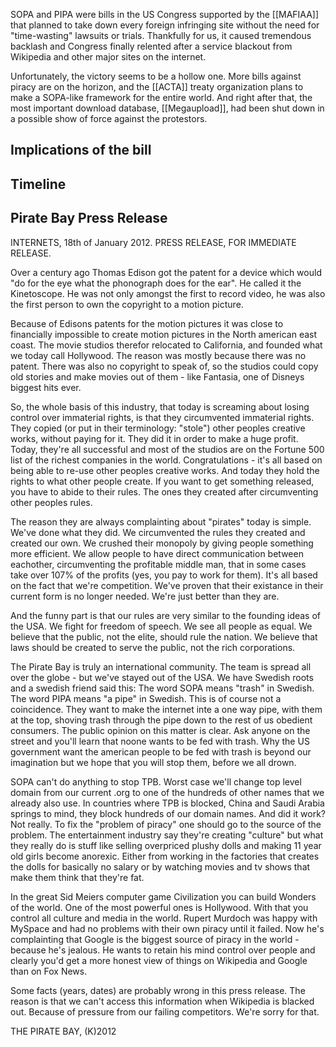 SOPA and PIPA were bills in the US Congress supported by the [[MAFIAA]] that planned to take down every foreign infringing site without the need for "time-wasting" lawsuits or trials. Thankfully for us, it caused tremendous backlash and Congress finally relented after a service blackout from Wikipedia and other major sites on the internet. 

Unfortunately, the victory seems to be a hollow one. More bills against piracy are on the horizon, and the [[ACTA]] treaty organization plans to make a SOPA-like framework for the entire world. And right after that, the most important download database, [[Megaupload]], had been shut down in a possible show of force against the protestors.

## Implications of the bill

## Timeline

## Pirate Bay Press Release

INTERNETS, 18th of January 2012.
PRESS RELEASE, FOR IMMEDIATE RELEASE.

Over a century ago Thomas Edison got the patent for a device which would "do for the eye what the phonograph does for
the ear". He called it the Kinetoscope. He was not only amongst the first to record video, he was also the first person
to own the copyright to a motion picture.

Because of Edisons patents for the motion pictures it was close to financially impossible to create motion pictures
in the North american east coast. The movie studios therefor relocated to California, and founded what we today call
Hollywood. The reason was mostly because there was no patent.
There was also no copyright to speak of, so the studios could copy old stories and make movies out of them - like
Fantasia, one of Disneys biggest hits ever.

So, the whole basis of this industry, that today is screaming about losing control over immaterial rights, is that they
circumvented immaterial rights. They copied (or put in their terminology: "stole") other peoples creative works,
without paying for it. They did it in order to make a huge profit. Today, they're all successful and most of the
studios are on the Fortune 500 list of the richest companies in the world. Congratulations - it's all based on being
able to re-use other peoples creative works. And today they hold the rights to what other people create.
If you want to get something released, you have to abide to their rules. The ones they created after circumventing
other peoples rules.

The reason they are always complainting about "pirates" today is simple. We've done what they did. We circumvented the
rules they created and created our own. We crushed their monopoly by giving people something more efficient. We allow
people to have direct communication between eachother, circumventing the profitable middle man, that in some cases take
over 107% of the profits (yes, you pay to work for them).
It's all based on the fact that we're competition.
We've proven that their existance in their current form is no longer needed. We're just better than they are.

And the funny part is that our rules are very similar to the founding ideas of the USA. We fight for freedom of speech.
We see all people as equal. We believe that the public, not the elite, should rule the nation. We believe that laws
should be created to serve the public, not the rich corporations.

The Pirate Bay is truly an international community. The team is spread all over the globe - but we've stayed out of the
USA. We have Swedish roots and a swedish friend said this:
The word SOPA means "trash" in Swedish. The word PIPA means "a pipe" in Swedish. This is of course not a coincidence.
They want to make the internet inte a one way pipe, with them at the top, shoving trash through the pipe down to the
rest of us obedient consumers. 
The public opinion on this matter is clear. Ask anyone on the street and you'll learn that noone wants to be fed with
trash. Why the US government want the american people to be fed with trash is beyond our imagination but we hope that
you will stop them, before we all drown.

SOPA can't do anything to stop TPB. Worst case we'll change top level domain from our current .org to one of the
hundreds of other names that we already also use. In countries where TPB is blocked, China and Saudi Arabia springs to
mind, they block hundreds of our domain names. And did it work? Not really.
To fix the "problem of piracy" one should go to the source of the problem. The entertainment industry say they're
creating "culture" but what they really do is stuff like selling overpriced plushy dolls and making 11 year old girls
become anorexic. Either from working in the factories that creates the dolls for basically no salary or by watching
movies and tv shows that make them think that they're fat.

In the great Sid Meiers computer game Civilization you can build Wonders of the world. One of the most powerful ones
is Hollywood. With that you control all culture and media in the world. Rupert Murdoch was happy with MySpace and had
no problems with their own piracy until it failed. Now he's complainting that Google is the biggest source of piracy
in the world - because he's jealous. He wants to retain his mind control over people and clearly you'd get a more
honest view of things on Wikipedia and Google than on Fox News.

Some facts (years, dates) are probably wrong in this press release. The reason is that we can't access this information
when Wikipedia is blacked out. Because of pressure from our failing competitors. We're sorry for that.

THE PIRATE BAY, (K)2012

